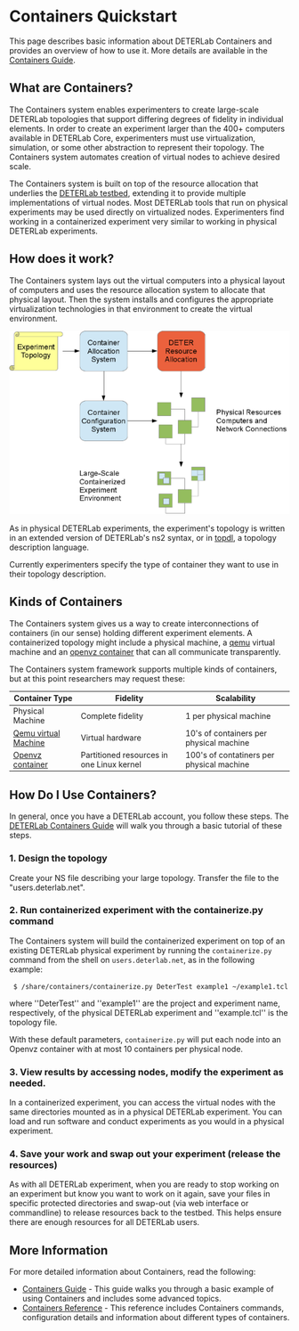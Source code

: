 # Containers Quickstart

This page describes basic information about DETERLab Containers and provides an overview of how to use it. More details are available in the <a href="../containers-guide/">Containers Guide</a>.

## What are Containers?
The Containers system enables experimenters to create large-scale DETERLab topologies that support differing degrees of fidelity in individual elements.  In order to create an experiment larger than the 400+ computers available in DETERLab Core, experimenters must use virtualization, simulation, or some other abstraction to represent their topology.  The Containers system automates creation of virtual nodes to achieve desired scale.

The Containers system is built on top of the resource allocation that underlies the <a href="http://www.isi.deterlab.net">DETERLab testbed</a>, extending it to provide multiple implementations of virtual nodes. Most DETERLab tools that run on physical experiments may be used directly on virtualized nodes.  Experimenters find working in a containerized experiment very similar to working in physical DETERLab experiments.

## How does it work?

The Containers system lays out the virtual computers into a physical layout of computers and uses the resource allocation system to allocate that physical layout.  Then the system installs and configures the appropriate virtualization technologies in that environment to create the virtual environment.

![Model of a DETERLab Container](../img/container-model.png)

As in physical DETERLab experiments, the experiment's topology is written in an extended version of DETERLab's ns2 syntax, or in <a href="http://fedd.deterlab.net/wiki/TopDl">topdl</a>, a topology description language.  

Currently experimenters specify the type of container they want to use in their topology description.

## Kinds of Containers

The Containers system gives us a way to create interconnections of containers (in our sense) holding different experiment elements.  A containerized topology might include a physical machine, a <a href="http://wiki.qemu.org/Main_Page">qemu</a> virtual machine and an <a href="http://openvz.org">openvz container</a> that can all communicate transparently.

The Containers system framework supports multiple kinds of containers, but at this point researchers may request these:

| Container Type | Fidelity | Scalability |
| -------------- | -------- | ----------- |
| Physical Machine | Complete fidelity | 1 per physical machine |
| <a href="http://wiki.qemu.org/Main_Page">Qemu virtual Machine</a> | Virtual hardware | 10's of containers per physical machine |
| <a href="http://openvz.org">Openvz container</a> | Partitioned resources in one Linux kernel | 100's of contatiners per physical machine |

## How Do I Use Containers?

In general, once you have a DETERLab account, you follow these steps. The <a href="../containers-guide/">DETERLab Containers Guide</a> will walk you through a basic tutorial of these steps.

### 1. Design the topology

Create your NS file describing your large topology. Transfer the file to the "users.deterlab.net". 

### 2. Run containerized experiment with the containerize.py command

The Containers system will build the containerized experiment on top of an existing DETERLab physical experiment by running the ```containerize.py``` command from the shell on ```users.deterlab.net```, as in the following example:
```
 $ /share/containers/containerize.py DeterTest example1 ~/example1.tcl 
```
where ''DeterTest'' and ''example1'' are the project and experiment name, respectively, of the physical DETERLab experiment and ''example.tcl'' is the topology file.

With these default parameters, ```containerize.py``` will put each node into an  Openvz container with at most 10 containers per physical node.

### 3. View results by accessing nodes, modify the experiment as needed.
In a containerized experiment, you can access the virtual nodes with the same directories mounted as in a physical DETERLab experiment. You can load and run software and conduct experiments as you would in a physical experiment. 

### 4. Save your work and swap out your experiment (release the resources)
As with all DETERLab experiment, when you are ready to stop working on an experiment but know you want to work on it again, save your files in specific protected directories and swap-out (via web interface or commandline) to release resources back to the testbed. This helps ensure there are enough resources for all DETERLab users.
 
## More Information
For more detailed information about Containers, read the following:

* <a href="../containers-guide/">Containers Guide</a> - This guide walks you through a basic example of using Containers and includes some advanced topics.
* <a href="../containers-reference/">Containers Reference</a> - This reference includes Containers commands, configuration details and information about different types of containers.
